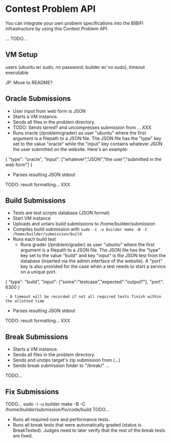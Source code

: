 Contest Problem API
===================

You can integrate your own problem specifications into the BIBIFI infrastructure by using this Contest Problem API. 

... TODO...


VM Setup
--------

users (ubuntu w/ sudo, no password; builder w/ no sudo), timeout executable

JP: Move to README?


Oracle Submissions
------------------

- User input from web form is JSON
- Starts a VM instance.
- Sends all files in the problem directory.
- TODO: Sends tarred? and uncompresses submission from ... XXX
- Runs oracle (/problem/grader) as user "ubuntu" where the first argument is a filepath to a JSON file. The JSON file has the "type" key set to the value "oracle" while the "input" key contains whatever JSON the user submitted on the website. Here's an example:

{
	"type": "oracle",
	"input": ["whatever","JSON","the user","submitted in the web form"]
}

- Parses resulting JSON stdout

TODO: result formatting... XXX


Build Submissions
-----------------

- Tests are test scripts database (JSON format)
- Start VM instance
- Uploads and untars build submissions to /home/builder/submission
- Compiles build submission with `sudo -i -u builder make -B -C /home/builder/submission/build`
- Runs each build test
	- Runs grader (/problem/grader) as user "ubuntu" where the first argument is a filepath to a JSON file. The JSON file has the "type" key set to the value "build" and key "input" is the JSON test from the database (inserted via the admin interface of the website). A "port" key is also provided for the case when a test needs to start a service on a unique port.

{
	"type": "build",
	"input": {"some":"testcase","expected":"output?"},
	"port": 6300
}

	- A timeout will be recorded if not all required tests finish within the allotted time


- Parses resulting JSON stdout

TODO: result formatting... XXX

Break Submissions
-----------------

- Starts a VM instance.
- Sends all files in the problem directory.
- Sends and unzips target's zip submission from (...)
- Sends break submission folder to "/break/" ...

TODO...

Fix Submissions
---------------

TODO...
sudo -i -u builder make -B -C /home/builder/submission/fix/code/build
TODO...

- Runs all required core and performance tests. 
- Runs all break tests that were automatically graded (status is BreakTested). Judges need to later verify that the rest of the break tests are fixed.



